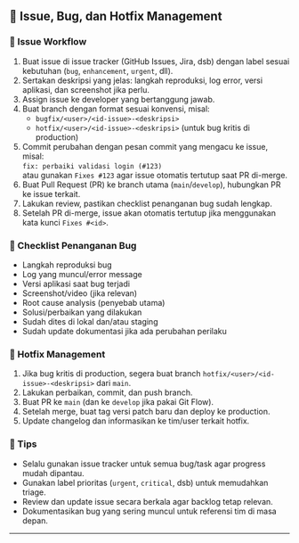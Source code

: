 ## 🐛 Issue, Bug, dan Hotfix Management

### 🔹 Issue Workflow

1. Buat issue di issue tracker (GitHub Issues, Jira, dsb) dengan label sesuai kebutuhan (`bug`, `enhancement`, `urgent`, dll).
2. Sertakan deskripsi yang jelas: langkah reproduksi, log error, versi aplikasi, dan screenshot jika perlu.
3. Assign issue ke developer yang bertanggung jawab.
4. Buat branch dengan format sesuai konvensi, misal:  
   - `bugfix/<user>/<id-issue>-<deskripsi>`
   - `hotfix/<user>/<id-issue>-<deskripsi>` (untuk bug kritis di production)
5. Commit perubahan dengan pesan commit yang mengacu ke issue, misal:  
   `fix: perbaiki validasi login (#123)`  
   atau gunakan `Fixes #123` agar issue otomatis tertutup saat PR di-merge.
6. Buat Pull Request (PR) ke branch utama (`main`/`develop`), hubungkan PR ke issue terkait.
7. Lakukan review, pastikan checklist penanganan bug sudah lengkap.
8. Setelah PR di-merge, issue akan otomatis tertutup jika menggunakan kata kunci `Fixes #<id>`.

### 🔹 Checklist Penanganan Bug

* Langkah reproduksi bug
* Log yang muncul/error message
* Versi aplikasi saat bug terjadi
* Screenshot/video (jika relevan)
* Root cause analysis (penyebab utama)
* Solusi/perbaikan yang dilakukan
* Sudah dites di lokal dan/atau staging
* Sudah update dokumentasi jika ada perubahan perilaku

### 🔹 Hotfix Management

1. Jika bug kritis di production, segera buat branch `hotfix/<user>/<id-issue>-<deskripsi>` dari `main`.
2. Lakukan perbaikan, commit, dan push branch.
3. Buat PR ke `main` (dan ke `develop` jika pakai Git Flow).
4. Setelah merge, buat tag versi patch baru dan deploy ke production.
5. Update changelog dan informasikan ke tim/user terkait hotfix.

### 🔹 Tips

- Selalu gunakan issue tracker untuk semua bug/task agar progress mudah dipantau.
- Gunakan label prioritas (`urgent`, `critical`, dsb) untuk memudahkan triage.
- Review dan update issue secara berkala agar backlog tetap relevan.
- Dokumentasikan bug yang sering muncul untuk referensi tim di masa depan.

---